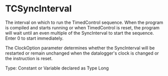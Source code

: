 # TCSyncInterval

The interval on which to run the TimedControl sequence. When the program is compiled and starts running or when TimedControl is reset, the program will wait until an even multiple of the SyncInterval to start the sequence. Enter 0 to start immediately.

The ClockOption parameter determines whether the SyncInterval will be restarted or remain unchanged when the datalogger's clock is changed or the instruction is reset.

Type: Constant or Variable declared as Type Long
